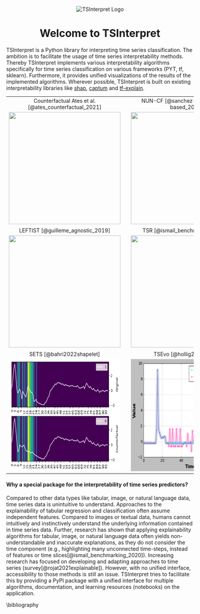 <p align="center">
    <img src="img/logo.png" alt="TSInterpret Logo" height="300"/>
</p>

<h1 align="center"><b>Welcome to TSInterpret</b></h1>
<p align="left">
    TSInterpret is a Python library for interpreting time series classification.
    The ambition is to facilitate the usage of time series interpretability methods. 
    Thereby TSInterpret implements various interpretability algorithms specifically for time series classification on various frameworks (PYT, tf, sklearn). 
    Furthermore, it provides unified visualizations of the results of the implemented algorithms. Wherever possible, TSInterpret is built on existing interpretability libraries like <a href="https://shap.readthedocs.io/en/latest/index.html">shap</a>, <a href="https://captum.ai/">captum</a> and <a href="https://github.com/sicara/tf-explain/">tf-explain</a>.  
</p>

<style>
.super-centered {
    width:100%;
    height:100%;
    text-align:center; 
    vertical-align:middle;
}
</style>
<center>
 <table class="super-centered" border="0" cellpadding="0">
  <tr>
    <td class="left">Counterfactual Ates et al. [@ates_counterfactual_2021]</td>
     <td>   </td>
    <td  class="left">NUN-CF [@sanchez-ruiz_instance-based_2021]</td>
  </tr>
  <tr>
    <td class="left"> <a href="Notebooks/Ates_torch"><img src="img/Ates.png" height=300 width=300 /></a> </td>
     <td >   </td>
    <td class="right"> <a href="Notebooks/NunCF_torch"><img src="img/Nun_CF2.png" height=300 width=300 /> </a></td>
  </tr>
  <tr>
    <td  class="left">LEFTIST [@guilleme_agnostic_2019]</td>
     <td>   </td>
    <td  class="left">TSR [@ismail_benchmarking_2020]</td>
  </tr>
   <tr>
    <td class="left"> <a href="Notebooks/Leftist_torch"><img src="img/Leftist.png" height=300 width=300 /></a> </td>
     <td>   </td>
    <td class="right"> <a href="Notebooks/TSR_torch"><img src="img/Ismail.png" height=300 width=300 /></a> <td>
  </tr>
  <tr>
    <td  class="left">SETS [@bahri2022shapelet]</td>
     <td>   </td>
    <td  class="left">TSEvo [@hollig2022tsevo]</td>
  </tr>
   <tr>
    <td class="left"> <a href="Notebooks/Sets_tensorflow"><img src="img/SETS.png" height=300 width=300 /></a> </td>
     <td>   </td>
    <td class="right"> <a href="Notebooks/TSEvo_torch"><img src="img/TSEVO.png" height=300 width=300 /></a> <td>
  </tr>
</table> 
</center>
<!--
<p align="center">
  <img height="1033px" src="img/Architecture_grob.png" alt="Structure" width="600px">
</p>
-->

<h4 align="left"><b>Why a special package for the interpretability of time series predictors? </b></h4>

Compared to other data types like tabular, image, or natural language data, time series data is unintuitive to understand. Approaches to the explainability of tabular regression and classification often assume independent features.  Compared to images or textual data, humans cannot intuitively and instinctively understand the underlying information contained in time series data. Further, research has shown that applying explainability algorithms for tabular, image, or natural language data often yields non-understandable  and inaccurate explanations, as they do not consider the time component (e.g., highlighting many unconnected time-steps, instead of features or time slices[@ismail_benchmarking_2020]). 
Increasing research has focused on developing and adapting approaches to time series (survey[@rojat2021explainable]). However, with no unified interface, accessibility to those methods is still an issue. TSInterpret tries to facilitate this by providing a PyPI package with a unified interface for multiple algorithms, documentation, and learning resources (notebooks) on the application.

\bibliography
